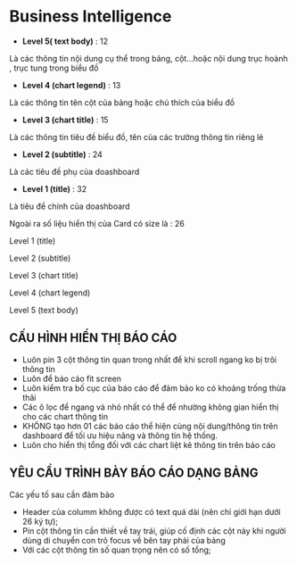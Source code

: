 # Business Intelligence

* **Level 5( text body)** : 12&#x20;

Là các thông tin nội dung cụ thể trong bảng, cột...hoặc nội dung trục hoành , trục tung trong biểu đồ&#x20;

* **Level 4 (chart legend)** : 13&#x20;

Là các thông tin tên cột của bảng hoặc chú thích của biểu đồ&#x20;

* **Level 3 (chart title)** : 15&#x20;

Là các thông tin tiêu đề biểu đồ, tên của các trường thông tin riêng lẻ&#x20;

* **Level 2 (subtitle)** : 24&#x20;

Là các tiêu đề phụ của doashboard&#x20;

* **Level 1 (title)** : 32&#x20;

Là tiêu đề chính của doashboard&#x20;

Ngoài ra số liệu hiển thị của Card có size là : 26&#x20;

Level 1 (title)&#x20;

Level 2 (subtitle)&#x20;

Level 3 (chart title)&#x20;

Level 4 (chart legend)&#x20;

Level 5 (text body)&#x20;

## CẤU HÌNH HIỂN THỊ BÁO CÁO&#x20;

* Luôn pin 3 cột thông tin quan trong nhất để khi scroll ngang ko bị trôi thông tin&#x20;
* Luôn để báo cáo fit screen&#x20;
* Luôn kiểm tra bố cục của báo cáo để đảm bảo ko có khoảng trống thừa thãi&#x20;
* Các ô lọc để ngang và nhỏ nhất có thể để nhường không gian hiển thị cho các chart thông tin&#x20;
* KHÔNG tạo hơn 01 các báo cáo thể hiện cùng nội dung/thông tin trên dashboard để tối ưu hiệu năng và thông tin hệ thống.&#x20;
* Luôn cho hiển thị tổng đối với các chart liệt kê thông tin trên báo cáo&#x20;

## YÊU CẦU TRÌNH BÀY BÁO CÁO DẠNG BẢNG

Các yếu tố sau cần đảm bảo&#x20;

* Header của columm không được có text quá dài (nên chỉ giới hạn dưới 26 ký tự);&#x20;
* Pin cột thông tin cần thiết về tay trái, giúp cố định các cột này khi người dùng di chuyển con trỏ focus về bên tay phải của bảng&#x20;
* Với các cột thông tin số quan trọng nên có số tổng;&#x20;
